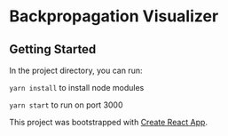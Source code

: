 # Backpropagation Visualizer

## Getting Started

In the project directory, you can run:

`yarn install` to install node modules

`yarn start` to run on port 3000







This project was bootstrapped with [Create React App](https://github.com/facebook/create-react-app).
